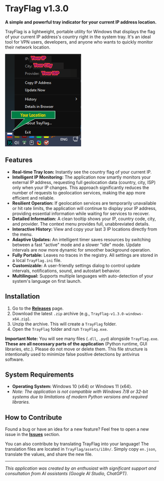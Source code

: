 # TrayFlag v1.3.0

**A simple and powerful tray indicator for your current IP address location.**

TrayFlag is a lightweight, portable utility for Windows that displays the flag of your current IP address's country right in the system tray. It's an ideal tool for VPN users, developers, and anyone who wants to quickly monitor their network location.

![TrayFlag screenshot](promo/screenshot.png)

## Features

*   **Real-time Tray Icon:** Instantly see the country flag of your current IP.
*   **Intelligent IP Monitoring:** The application now smartly monitors your external IP address, requesting full geolocation data (country, city, ISP) only when your IP changes. This approach significantly reduces the number of requests to geolocation services, making the app more efficient and reliable.
*   **Resilient Operation:** If geolocation services are temporarily unavailable or hit rate limits, the application will continue to display your IP address, providing essential information while waiting for services to recover.
*   **Detailed Information:** A clean tooltip shows your IP, country code, city, and provider. The context menu provides full, unabbreviated details.
*   **Interactive History:** View and copy your last 3 IP locations directly from the menu.
*   **Adaptive Updates:** An intelligent timer saves resources by switching between a fast "active" mode and a slower "idle" mode. Update intervals are now more dynamic for smoother background operation.
*   **Fully Portable:** Leaves no traces in the registry. All settings are stored in a local `TrayFlag.ini` file.
*   **Customizable:** A user-friendly settings dialog to control update intervals, notifications, sound, and autostart behavior.
*   **Multilingual:** Supports multiple languages with auto-detection of your system's language on first launch.

## Installation

1.  Go to the [**Releases**](https://github.com/Ridbowt/TrayFlag/releases) page.
2.  Download the latest `.zip` archive (e.g., `TrayFlag-v1.3.0-windows-x64.zip`).
3.  Unzip the archive. This will create a `TrayFlag` folder.
4.  Open the `TrayFlag` folder and run `TrayFlag.exe`.

**Important Note:** You will see many files (`.dll`, `.pyd`) alongside `TrayFlag.exe`. **These are all necessary parts of the application** (Python runtime, GUI libraries, etc.). Please do not move or delete them. This file structure is intentionally used to minimize false positive detections by antivirus software.

## System Requirements

*   **Operating System:** Windows 10 (x64) or Windows 11 (x64).
*   *Note: The application is not compatible with Windows 7/8 or 32-bit systems due to limitations of modern Python versions and required libraries.*

## How to Contribute

Found a bug or have an idea for a new feature? Feel free to open a new issue in the [**Issues**](https://github.com/Ridbowt/TrayFlag/issues) section.

You can also contribute by translating TrayFlag into your language! The translation files are located in `TrayFlag/assets/i18n/`. Simply copy `en.json`, translate the values, and share the new file.

---

*This application was created by an enthusiast with significant support and consultation from AI assistants (Google AI Studio, ChatGPT).*